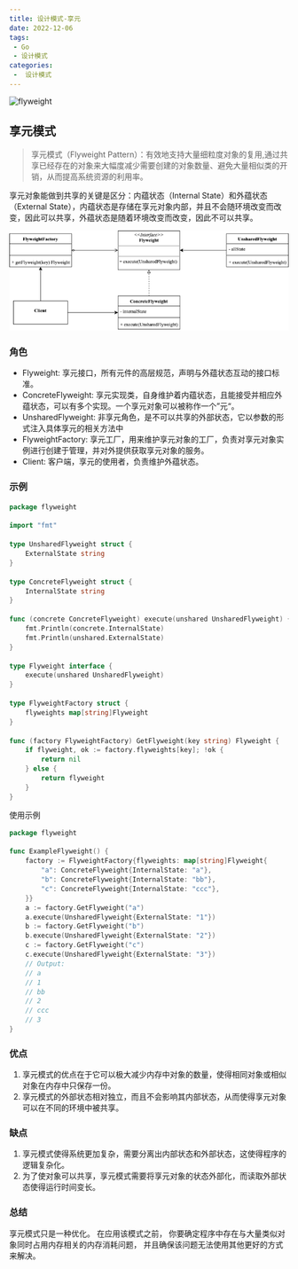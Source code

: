 ```yaml
---
title: 设计模式-享元
date: 2022-12-06
tags:
 - Go
 - 设计模式
categories:
 -  设计模式
---
```


![flyweight](https://refactoringguru.cn/images/patterns/content/flyweight/flyweight-zh-2x.png)

<!-- more -->

## 享元模式
>享元模式（Flyweight Pattern）：有效地支持大量细粒度对象的复用,通过共享已经存在的对象来大幅度减少需要创建的对象数量、避免大量相似类的开销，从而提高系统资源的利用率。

享元对象能做到共享的关键是区分：内蕴状态（Internal State）和外蕴状态（External State），内蕴状态是存储在享元对象内部，并且不会随环境改变而改变，因此可以共享，外蕴状态是随着环境改变而改变，因此不可以共享。

![flyweight](../images/flyweight.png)

### 角色
- Flyweight: 享元接口，所有元件的高层规范，声明与外蕴状态互动的接口标准。
- ConcreteFlyweight: 享元实现类，自身维护着内蕴状态，且能接受并相应外蕴状态，可以有多个实现。一个享元对象可以被称作一个”元“。
- UnsharedFlyweight: 非享元角色，是不可以共享的外部状态，它以参数的形式注入具体享元的相关方法中
- FlyweightFactory: 享元工厂，用来维护享元对象的工厂，负责对享元对象实例进行创建于管理，并对外提供获取享元对象的服务。
- Client: 客户端，享元的使用者，负责维护外蕴状态。

### 示例
```go
package flyweight

import "fmt"

type UnsharedFlyweight struct {
	ExternalState string
}

type ConcreteFlyweight struct {
	InternalState string
}

func (concrete ConcreteFlyweight) execute(unshared UnsharedFlyweight) {
	fmt.Println(concrete.InternalState)
	fmt.Println(unshared.ExternalState)
}

type Flyweight interface {
	execute(unshared UnsharedFlyweight)
}

type FlyweightFactory struct {
	flyweights map[string]Flyweight
}

func (factory FlyweightFactory) GetFlyweight(key string) Flyweight {
	if flyweight, ok := factory.flyweights[key]; !ok {
		return nil
	} else {
		return flyweight
	}
}
```
使用示例
```go
package flyweight

func ExampleFlyweight() {
	factory := FlyweightFactory{flyweights: map[string]Flyweight{
		"a": ConcreteFlyweight{InternalState: "a"},
		"b": ConcreteFlyweight{InternalState: "bb"},
		"c": ConcreteFlyweight{InternalState: "ccc"},
	}}
	a := factory.GetFlyweight("a")
	a.execute(UnsharedFlyweight{ExternalState: "1"})
	b := factory.GetFlyweight("b")
	b.execute(UnsharedFlyweight{ExternalState: "2"})
	c := factory.GetFlyweight("c")
	c.execute(UnsharedFlyweight{ExternalState: "3"})
	// Output:
	// a
	// 1
	// bb
	// 2
	// ccc
	// 3
}
```

### 优点
1. 享元模式的优点在于它可以极大减少内存中对象的数量，使得相同对象或相似对象在内存中只保存一份。
2. 享元模式的外部状态相对独立，而且不会影响其内部状态，从而使得享元对象可以在不同的环境中被共享。

### 缺点
1. 享元模式使得系统更加复杂，需要分离出内部状态和外部状态，这使得程序的逻辑复杂化。
2. 为了使对象可以共享，享元模式需要将享元对象的状态外部化，而读取外部状态使得运行时间变长。

### 总结
享元模式只是一种优化。 在应用该模式之前， 你要确定程序中存在与大量类似对象同时占用内存相关的内存消耗问题， 并且确保该问题无法使用其他更好的方式来解决。